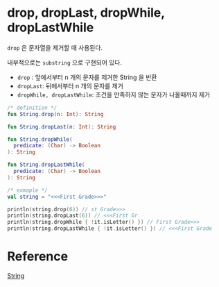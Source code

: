 # drop, dropLast, dropWhile, dropLastWhile

`drop` 은 문자열을 제거할 때 사용된다.

내부적으로는 `substring` 으로 구현되어 있다.

- `drop` : 앞에서부터 n 개의 문자를 제거한 String 을 반환
- `dropLast`:  뒤에서부터 n 개의 문자를 제거
- `dropWhile, dropLastWhile`: 조건을 만족하지 않는 문자가 나올때까지 제거

```kotlin
/* definition */
fun String.drop(n: Int): String

fun String.dropLast(n: Int): String

fun String.dropWhile(
  predicate: (Char) -> Boolean
): String

fun String.dropLastWhile(
  predicate: (Char) -> Boolean
): String

/* exmaple */
val string = "<<<First Grade>>>"

println(string.drop(6)) // st Grade>>>
println(string.dropLast(6)) // <<<First Gr
println(string.dropWhile { !it.isLetter() }) // First Grade>>>
println(string.dropLastWhile { !it.isLetter() }) // <<<First Grade
```

# Reference

[String](https://kotlinlang.org/api/latest/jvm/stdlib/kotlin/-string/)
